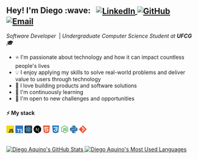 <h2>
  Hey! I'm Diego :wave:
  &nbsp;
  <span>
    <a href="http://linkedin.com/in/diego-aquino">
      <img
        alt="LinkedIn"
        src="https://img.shields.io/static/v1?label=&message=LinkedIn&color=2867B2&style=flat-square&logo=linkedin"
        align="center"
      />
    </a>
    <a href="https://github.com/diego-aquino">
      <img
        alt="GitHub"
        src="https://img.shields.io/static/v1?label=&message=GitHub&color=24292e&style=flat-square&logo=github"
        align="center"
      />
    </a>
    <a href="mailto:diegocruzdeaquino@gmail.com">
      <img
        alt="Email"
        src="https://img.shields.io/badge/-Email-d14836?style=flat-square&logo=gmail&logoColor=white"
        align="center"
      />
    </a>
  </span>
</h2>

*Software Developer*&nbsp; | *Undergraduate Computer Science Student at **UFCG** 🎓*

- :star: I'm passionate about technology and how it can impact countless people's lives
- :bulb: I enjoy applying my skills to solve real-world problems and deliver value to users through technology
- :seedling: I love building products and software solutions
- :telescope: I'm continuously learning
- :rocket: I'm open to new challenges and opportunities

#### :zap: My stack
<p>
  <code><img
    src=".github/icons/javascript.svg"
    alt="JavaScript"
    title="JavaScript"
    height="20px"
  /></code>
  <code><img
    src=".github/icons/typescript.svg"
    alt="TypeScript"
    title="TypeScript"
    height="20px"
  /></code>
  <code><img
    src=".github/icons/react.svg"
    alt="React"
    title="React"
    height="20px"
  /></code>
  <code><img
    src=".github/icons/next-dot-js.svg"
    alt="Next.js"
    title="Next.js"
    height="20px"
  /></code>
  <code><img
    src=".github/icons/html5.svg"
    alt="HTML"
    title="HTML"
    height="20px"
  /></code>
  <code><img
    src=".github/icons/css3.svg"
    alt="CSS"
    title="CSS"
    height="20px"
  /></code>
  <code><img
    src=".github/icons/node-dot-js.svg"
    alt="Node.js"
    title="Node.js"
    height="20px"
  /></code>
  <code><img
    src=".github/icons/python.svg"
    alt="Python"
    title="Python"
    height="20px"
  /></code>
  <code><img
    src=".github/icons/git.svg"
    alt="Git"
    title="Git"
    height="20px"
  /></code>
</p>

<br />

<a href="https://github.com/diego-aquino">
  <img
    alt="Diego Aquino's GitHub Stats"
    src="https://github-readme-stats.vercel.app/api?username=diego-aquino&show_icons=true&theme=react&count_private=true&bg_color=15,20232a,003644"
    width="420"
    align="bottom"
  />
</a>
<a href="https://github.com/diego-aquino">
  <img
    alt="Diego Aquino's Most Used Languages"
    src="https://github-readme-stats.vercel.app/api/top-langs/?username=diego-aquino&layout=compact&theme=react&bg_color=15,20232a,003644&hide=python"
    width="318"
    align="bottom"
  />
</a>
